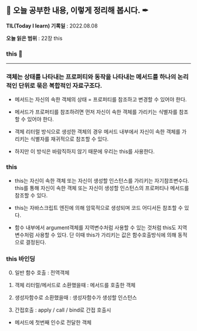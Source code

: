 ## 📕 오늘 공부한 내용, 이렇게 정리해 봅시다. ✒

**TIL(Today I learn) 기록일** : 2022.08.08

**오늘 읽은 범위** : 22장 this

### this 📑

---

### 객체는 상태를 나타내는 프로퍼티와 동작을 나타내는 메서드를 하나의 논리적인 단위로 묶은 복합적인 자료구조다.

- 메서드는 자신의 속한 객체의 상태 = 프로퍼티를 참조하고 변경할 수 있어야 한다.
- 메서드가 프로퍼티를 참조하려면 먼저 자신이 속한 객체를 가리키는 식별자를 참조할 수 있어야 한다.

- 객체 리터럴 방식으로 생성한 객체의 경우 메서드 내부에서 자신이 속한 객체를 가리키는 식별자를 재귀적으로 참조할 수 있다.

- 하지만 이 방식은 바람직하지 않기 때문에 우리는 this를 사용한다.

### this

- this는 자신이 속한 객체 또는 자신이 생성할 인스턴스를 가리키는 자기참조변수다. this를 통해 자신이 속한 객체 또는 자신이 생성할 인스턴스의 프로퍼티나 메서드를 참조할 수 있다.

- this는 자바스크립트 엔진에 의해 암묵적으로 생성되며 코드 어디서든 참조할 수 있다.

- 함수 내부에서 argument객체를 지역변수처럼 사용할 수 있는 것처럼 this도 지역변수처럼 사용할 수 있다. 단 이때 this가 가리키는 값은 함수호출방식에 의해 동적으로 결정된다.

### this 바인딩

0. 일반 함수 호출 : 전역객체
1. 객체 리터럴/메서드로 소환했을때 : 메서드를 호출한 객체
2. 생성자함수로 소환했을때 : 생성자함수가 생성할 인스턴스

3. 간접호출 : apply / call / bind로 간접 호출시

- 메서드에 첫번째 인수로 전달한 객체
